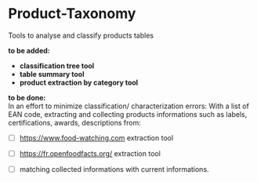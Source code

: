 # Product-Taxonomy
Tools to analyse and classify products tables

**to be added:**
* **classification tree tool**
* **table summary tool**
* **product extraction by category tool**

**to be done:**
<br> In an effort to minimize classification/ characterization errors:
With a list of EAN code, extracting and collecting products informations such as labels, certifications, awards, descriptions from:
* [ ] https://www.food-watching.com extraction tool
* [ ] https://fr.openfoodfacts.org/ extraction tool
* [ ] matching collected informations with current informations.

